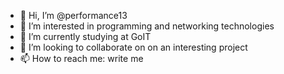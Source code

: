 - 👋 Hi, I’m @performance13
- 👀 I’m interested in programming and networking technologies
- 🌱 I’m currently studying at GoIT
- 💞️ I’m looking to collaborate on on an interesting project
- 📫 How to reach me: write me

<!---
performance13/performance13 is a ✨ special ✨ repository because its `README.md` (this file) appears on your GitHub profile.
You can click the Preview link to take a look at your changes.
--->
